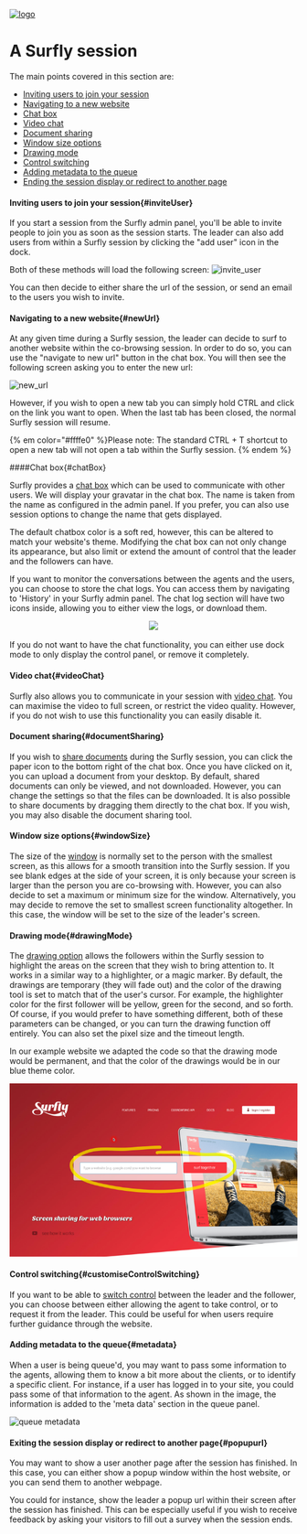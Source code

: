 <a href="https://www.surfly.com/">![logo](../images/logosmall.png)</a>
# A Surfly session


The main points covered in this section are:

 - [Inviting users to join your session](<#inviteUser>)
 - [Navigating to a new website](<#newUrl>)
 - [Chat box](<#chatBox>)
 - [Video chat](<#videoChat>)
 - [Document sharing](<#documentSharing>)
 - [Window size options](<#windowSize>)
 - [Drawing mode](<#drawingMode>)
 - [Control switching](<#customiseControlSwitching>)
 - [Adding metadata to the queue](<#metadata>)
 - [Ending the session display or redirect to another page](<#popupurl>)

<a name="inviteUser"></a>
#### Inviting users to join your session{#inviteUser}

If you start a session from the Surfly admin panel, you'll be able to invite people to join you as soon as the session starts.
The leader can also add users from within a Surfly session by clicking the "add user" icon in the dock.

Both of these methods will load the following screen:
![invite_user](https://raw.github.com/surfly/tutorial/master/screens/invite_user.png)

You can then decide to either share the url of the session, or send an email to the users you wish to invite.

<a name="newUrl"></a>
#### Navigating to a new website{#newUrl}

At any given time during a Surfly session, the leader can decide to surf to another website within the co-browsing session. In order to do so, you can use the "navigate to new url" button in the chat box. You will then see the following screen asking you to enter the new url:

![new_url](https://raw.github.com/surfly/tutorial/master/screens/new_url.png)

However, if you wish to open a new tab you can simply hold CTRL and click on the link you want to open. When the last tab has been closed, the normal Surfly session will resume.

{% em color="#ffffe0" %}Please note:
The standard CTRL + T shortcut to open a new tab will not open a tab within the Surfly session. {% endem %}


<a name="chatBox"></a>
####Chat box{#chatBox}

Surfly provides a [chat box](../widgetOptions.md/#chatboxOptions) which can be used to communicate with other users. We will display your gravatar in the chat box. The name is taken from the name as configured in the admin panel. If you prefer, you can also use session options to change the name that gets displayed.

The default chatbox color is a soft red, however, this can be altered to match your website's theme. Modifying the chat box can not only change its appearance, but also limit or extend the amount of control that the leader and the followers can have.

If you want to monitor the conversations between the agents and the users, you can choose to store the chat logs. You can access them by navigating to 'History' in your Surfly admin panel. The chat log section will have two icons inside, allowing you to either view the logs, or download them.

<div align="center">
  <img src="https://raw.github.com/surfly/tutorial/master/screens/logged_icon.png">
</div>

If you do not want to have the chat functionality, you can either use dock mode to only display the control panel, or remove it completely.

<a name="videoChat"></a>
#### Video chat{#videoChat}

Surfly also allows you to communicate in your session with [video chat](../widgetOptions.md/#videoOptions). You can maximise the video to full screen, or restrict the video quality. However, if you do not wish to use this functionality you can easily disable it.

<a name="documentSharing"></a>
#### Document sharing{#documentSharing}

If you wish to [share documents](../widgetOptions.md/#filesharingOptions) during the Surfly session, you can click the paper icon to the bottom right of the chat box. Once you have clicked on it, you can upload a document from your desktop. By default, shared documents can only be viewed, and not downloaded. However, you can change the settings so that the files can be downloaded. It is also possible to share documents by dragging them directly to the chat box.
If you wish, you may also disable the document sharing tool.

<a name="windowSize"></a>
#### Window size options{#windowSize}

The size of the [window](../widgetOptions.md/#screenOptions) is normally set to the person with the smallest screen, as this allows for a smooth transition into the Surfly session. If you see blank edges at the side of your screen, it is only because your screen is larger than the person you are co-browsing with. However, you can also decide to set a maximum or minimum size for the window.
Alternatively, you may decide to remove the set to smallest screen functionality altogether. In this case, the window will be set to the size of the leader's screen.

<a name="drawingMode"></a>
#### Drawing mode{#drawingMode}

The [drawing option](../widgetOptions.md/#drawingOptions) allows the followers within the Surfly session to highlight the areas on the screen that they wish to bring attention to. It works in a similar way to a highlighter, or a magic marker. By default, the drawings are temporary (they will fade out) and the color of the drawing tool is set to match that of the user's cursor. For example, the highlighter color for the first follower will be yellow, green for the second, and so forth. Of course, if you would prefer to have something different, both of these parameters can be changed, or you can turn the drawing function off entirely. You can also set the pixel size and the timeout length.

In our example website we adapted the code so that the drawing mode would be permanent, and that the color of the drawings would be in our blue theme color.

![drawing mode](../images/surfly-drawing-mode.png)

<a name="customiseControlSwitching"></a>
#### Control switching{#customiseControlSwitching}

If you want to be able to [switch control](../widgetOptions.md/#videOptions) between the leader and the follower, you can choose between either allowing the agent to take control, or to request it from the leader. This could be useful for when users require further guidance through the website.


<a name="metadata"></a>
#### Adding metadata to the queue{#metadata}

When a user is being queue'd, you may want to pass some information to the agents, allowing them to know a bit more about the clients, or to identify a specific client. For instance, if a user has logged in to your site, you could pass some of that information to the agent. As shown in the image, the information is added to the 'meta data' section in the queue panel.


![queue metadata](https://raw.github.com/surfly/tutorial/master/screens/queue_metadata.png)

<a name="popupurl"></a>
#### Exiting the session display or redirect to another page{#popupurl}

You may want to show a user another page after the session has finished. In this case, you can either show a popup window within the host website, or you can send them to another webpage.

You could for instance, show the leader a popup url within their screen after the session has finished. This can be especially useful if you wish to receive feedback by asking your visitors to fill out a survey when the session ends.
